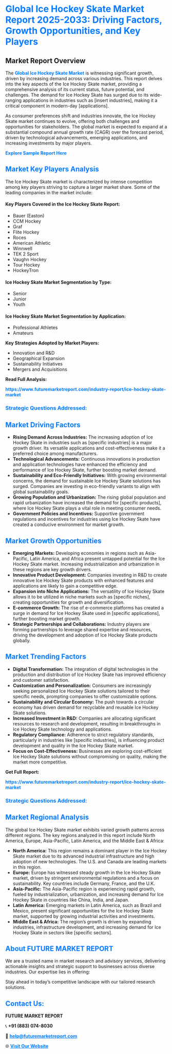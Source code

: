 <h1 style="color: #007BFF;">Global Ice Hockey Skate Market Report 2025-2033: Driving Factors, Growth Opportunities, and Key Players</h1>

<section id="overview">
<h2>Market Report Overview</h2>
<p>The <a href="https://www.futuremarketreport.com/industry-report/ice-hockey-skate-market" style="color: #007BFF; text-decoration: none;"><strong>Global Ice Hockey Skate Market</strong></a> is witnessing significant growth, driven by increasing demand across various industries. This report delves into the key aspects of the Ice Hockey Skate market, providing a comprehensive analysis of its current status, future potential, and challenges. The demand for Ice Hockey Skate has surged due to its wide-ranging applications in industries such as [insert industries], making it a critical component in modern-day [applications].</p>
<p>As consumer preferences shift and industries innovate, the Ice Hockey Skate market continues to evolve, offering both challenges and opportunities for stakeholders. The global market is expected to expand at a substantial compound annual growth rate (CAGR) over the forecast period, driven by technological advancements, emerging applications, and increasing investments by major players.</p>
</section>

<section id="overview">
<p><a href="https://www.futuremarketreport.com/request-sample/reportId=58879" style="color: #007BFF; text-decoration: none;"><strong>Explore Sample Report Here</strong></a></p>
</section>

<section id="key-players">
<h2 style="color: #007BFF;">Market Key Players Analysis</h2>
<p>The Ice Hockey Skate market is characterized by intense competition among key players striving to capture a larger market share. Some of the leading companies in the market include:</p>
<h4>Key Players Covered in the Ice Hockey Skate Report:</h4>
<ul><li>Bauer (Easton)</li><li>CCM Hockey</li><li>Graf</li><li>Flite Hockey</li><li>Roces</li><li>American Athletic</li><li>Winnwell</li><li>TEK 2 Sport</li><li>Vaughn Hockey</li><li>Tour Hockey</li><li>HockeyTron</li></ul>
<h4>Ice Hockey Skate Market Segmentation by Type:</h4>
<ul><li>Senior</li><li>Junior</li><li>Youth</li></ul>

<h4>Ice Hockey Skate Market Segmentation by Application:</h4>
<ul><li>Professional Athletes</li><li>Amateurs</li></ul>
<p><strong>Key Strategies Adopted by Market Players:</strong></p>
<ul>
<li>Innovation and R&D</li>
<li>Geographical Expansion</li>
<li>Sustainability Initiatives</li>
<li>Mergers and Acquisitions</li>
</ul>
</section>

<section>
<p><strong>Read Full Analysis: </strong></p><a href="https://www.futuremarketreport.com/industry-report/ice-hockey-skate-market" style="color: #007BFF; text-decoration: none;"><strong>https://www.futuremarketreport.com/industry-report/ice-hockey-skate-market</strong></a>
<h3 style="color: #007BFF;">Strategic Questions Addressed:</h3>
</section>

<section id="driving-factors">
<h2 style="color: #007BFF;">Market Driving Factors</h2>
<ul>
<li><strong>Rising Demand Across Industries:</strong> The increasing adoption of Ice Hockey Skate in industries such as [specific industries] is a major growth driver. Its versatile applications and cost-effectiveness make it a preferred choice among manufacturers.</li>
<li><strong>Technological Advancements:</strong> Continuous innovations in production and application technologies have enhanced the efficiency and performance of Ice Hockey Skate, further boosting market demand.</li>
<li><strong>Sustainability and Eco-Friendly Initiatives:</strong> With growing environmental concerns, the demand for sustainable Ice Hockey Skate solutions has surged. Companies are investing in eco-friendly variants to align with global sustainability goals.</li>
<li><strong>Growing Population and Urbanization:</strong> The rising global population and rapid urbanization have increased the demand for [specific products], where Ice Hockey Skate plays a vital role in meeting consumer needs.</li>
<li><strong>Government Policies and Incentives:</strong> Supportive government regulations and incentives for industries using Ice Hockey Skate have created a conducive environment for market growth.</li>
</ul>
</section>

<section id="growth-opportunities">
<h2 style="color: #007BFF;">Market Growth Opportunities</h2>
<ul>
<li><strong>Emerging Markets:</strong> Developing economies in regions such as Asia-Pacific, Latin America, and Africa present untapped potential for the Ice Hockey Skate market. Increasing industrialization and urbanization in these regions are key growth drivers.</li>
<li><strong>Innovative Product Development:</strong> Companies investing in R&D to create innovative Ice Hockey Skate products with enhanced features and applications are likely to gain a competitive edge.</li>
<li><strong>Expansion into Niche Applications:</strong> The versatility of Ice Hockey Skate allows it to be utilized in niche markets such as [specific niches], creating opportunities for growth and diversification.</li>
<li><strong>E-commerce Growth:</strong> The rise of e-commerce platforms has created a surge in demand for Ice Hockey Skate used in [specific applications], further boosting market growth.</li>
<li><strong>Strategic Partnerships and Collaborations:</strong> Industry players are forming partnerships to leverage shared expertise and resources, driving the development and adoption of Ice Hockey Skate products globally.</li>
</ul>
</section>

<section id="trending-factors">
<h2 style="color: #007BFF;">Market Trending Factors</h2>
<ul>
<li><strong>Digital Transformation:</strong> The integration of digital technologies in the production and distribution of Ice Hockey Skate has improved efficiency and customer satisfaction.</li>
<li><strong>Customization and Personalization:</strong> Consumers are increasingly seeking personalized Ice Hockey Skate solutions tailored to their specific needs, prompting companies to offer customizable options.</li>
<li><strong>Sustainability and Circular Economy:</strong> The push towards a circular economy has driven demand for recyclable and reusable Ice Hockey Skate solutions.</li>
<li><strong>Increased Investment in R&D:</strong> Companies are allocating significant resources to research and development, resulting in breakthroughs in Ice Hockey Skate technology and applications.</li>
<li><strong>Regulatory Compliance:</strong> Adherence to strict regulatory standards, particularly in industries like [specific industries], is influencing product development and quality in the Ice Hockey Skate market.</li>
<li><strong>Focus on Cost-Effectiveness:</strong> Businesses are exploring cost-efficient Ice Hockey Skate solutions without compromising on quality, making the market more competitive.</li>
</ul>
</section>

<section>
<p><strong>Get Full Report: </strong></p><a href="https://www.futuremarketreport.com/industry-report/ice-hockey-skate-market" style="color: #007BFF; text-decoration: none;"><strong>https://www.futuremarketreport.com/industry-report/ice-hockey-skate-market</strong></a>
<h3 style="color: #007BFF;">Strategic Questions Addressed:</h3>
</section>


<section id="regional-analysis">
<h2 style="color: #007BFF;">Market Regional Analysis</h2>
<p>The global Ice Hockey Skate market exhibits varied growth patterns across different regions. The key regions analyzed in this report include North America, Europe, Asia-Pacific, Latin America, and the Middle East & Africa:</p>
<ul>
<li><strong>North America:</strong> This region remains a dominant player in the Ice Hockey Skate market due to its advanced industrial infrastructure and high adoption of new technologies. The U.S. and Canada are leading markets in this region.</li>
<li><strong>Europe:</strong> Europe has witnessed steady growth in the Ice Hockey Skate market, driven by stringent environmental regulations and a focus on sustainability. Key countries include Germany, France, and the U.K.</li>
<li><strong>Asia-Pacific:</strong> The Asia-Pacific region is experiencing rapid growth, fueled by industrialization, urbanization, and increasing demand for Ice Hockey Skate in countries like China, India, and Japan.</li>
<li><strong>Latin America:</strong> Emerging markets in Latin America, such as Brazil and Mexico, present significant opportunities for the Ice Hockey Skate market, supported by growing industrial activities and investments.</li>
<li><strong>Middle East & Africa:</strong> The region’s growth is driven by expanding industries, infrastructure development, and increasing demand for Ice Hockey Skate in sectors like [specific sectors].</li>
</ul>
</section>

<footer>
<h2 style="color: #007BFF;">About FUTURE MARKET REPORT</h2>
<p>We are a trusted name in market research and advisory services, delivering actionable insights and strategic support to businesses across diverse industries. Our expertise lies in offering:</p>

<p>Stay ahead in today’s competitive landscape with our tailored research solutions.</p>

<h2 style="color: #007BFF;">Contact Us:</h2>
<p><strong>FUTURE MARKET REPORT</strong></p>
<p>📞 <strong>+91 (883) 074-8030</strong></p>
<p>📧 <strong><a href="mailto:help@futuremarketreport.com" style="color: #007BFF;">help@futuremarketreport.com</a></strong></p>
<p>🌐 <strong><a href="https://www.futuremarketreport.com/" style="color: #007BFF;">Visit Our Website</a></strong></p>
</footer>